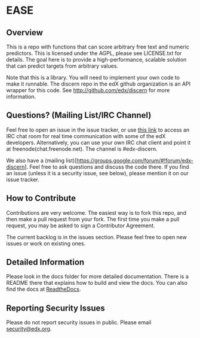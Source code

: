 EASE
====

Overview
---------------------
This is a repo with functions that can score arbitrary free text and numeric predictors.
This is licensed under the AGPL, please see LICENSE.txt for details.
The goal here is to provide a high-performance, scalable solution that can predict targets from arbitrary values.

Note that this is a library.  You will need to implement your own code to make it runnable.  The discern repo in
the edX github organization is an API wrapper for this code.  See http://github.com/edx/discern for more information.

Questions? (Mailing List/IRC Channel)
---------------------
Feel free to open an issue in the issue tracker, or use [this link](http://webchat.freenode.net/?channels=#edx-discern) to access an IRC chat room for real time
communication with some of the edX developers.  Alternatively, you can use your own IRC chat client and point it at freenode(chat.freenode.net).  The channel is #edx-discern.

We also have a (mailing list)[https://groups.google.com/forum/#!forum/edx-discern].  Feel free to ask questions and discuss the code there.  If you find an issue (unless it is a security issue, see below), please mention it on our issue tracker.

How to Contribute
-----------------

Contributions are very welcome. The easiest way is to fork this repo, and then
make a pull request from your fork. The first time you make a pull request, you
may be asked to sign a Contributor Agreement.

The current backlog is in the issues section. Please feel free to open new issues or work on existing ones.

Detailed Information
-------------------------
Please look in the docs folder for more detailed documentation.  There is a README there that explains how to build
and view the docs.  You can also find the docs at [ReadtheDocs](http://ease.readthedocs.org/en/latest/).

Reporting Security Issues
--------------------------
Please do not report security issues in public. Please email security@edx.org.
